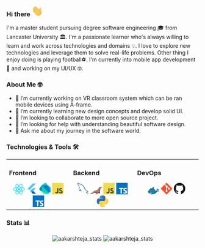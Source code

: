 ### Hi there <img src="assests/gifs/Hi.gif" width="30px">

I'm a master student pursuing degree software engineering 🎓 from Lancaster University 🏛. I'm a passionate learner who's always willing to learn and work across technologies and domains 💡. I love to explore new technologies and leverage them to solve real-life problems. Other thing I enjoy doing is playing football⚽. I'm currently into mobile app development📱 and working on my UI/UX 🤓.

### About Me 🤓
- 🔭 I’m currently working on VR classroom system which can be ran mobile devices using A-frame.
- 🌱 I’m currently learning new design concepts and develop solid UI.
- 👯 I’m looking to collaborate to more open source project.
- 🤔 I’m looking for help with understanding beautiful software design.
- 💬 Ask me about my journey in the software world.

### Technologies & Tools 🛠

<table><tr><td valign="top" width="33%">

### Frontend  
<div align="center">  
<img src="assests/images/react.png" width="30px"> 
<img src="assests/images/flutter.png" width="30px">
<img src="assests/images/dartlang.png" width="30px">
<img src="assests/images/javascript.png" width="30px">
<img src="assests/images/typescript.png" width="30px">
</div></td><td valign="top" width="33%">

### Backend  
<div align="center">  
<img src="assests/images/mysql.png" width="30px">
<img src="assests/images/mariadb.png" width="30px">
<img src="assests/images/javascript.png" width="30px">
<img src="assests/images/typescript.png" width="30px">
<img src="assests/images/python.png" width="30px">
</div></td><td valign="top" width="33%">

### DevOps  
<div align="center">  
<img src="assests/images/docker.png" width="30px">
<img src="assests/images/git.png" width="30px">
<img src="assests/images/github.png" width="30px">
</div></td></tr></table>  

### Stats 📊
<p align="center"> 
  <img height="180em" src="https://github-readme-stats.vercel.app/api?username=abdulsalam0&show_icons=true&theme=dark&icon_color=1ed9cf" alt="aakarshteja_stats" /> 
  <img height="180em" src="https://github-readme-stats.vercel.app/api/top-langs/?username=abdulsalam0&layout=compact&theme=dark" alt="aakarshteja_stats" />
</p>
